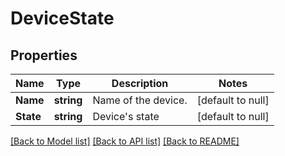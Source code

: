 # DeviceState

## Properties
Name | Type | Description | Notes
------------ | ------------- | ------------- | -------------
**Name** | **string** | Name of the device. | [default to null]
**State** | **string** | Device&#39;s state | [default to null]

[[Back to Model list]](../README.md#documentation-for-models) [[Back to API list]](../README.md#documentation-for-api-endpoints) [[Back to README]](../README.md)


